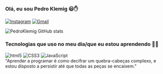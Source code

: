### Olá, eu sou Pedro Klemig 😃✋
[![Instagram](https://img.shields.io/badge/Instagram-E4405F?style=for-the-badge&logo=instagram&logoColor=white)](https://instagram.com/pedro.klemig)
[![Gmail](https://img.shields.io/badge/Gmail-D14836?style=for-the-badge&logo=gmail&logoColor=white)](https://gmail.com/pedroklemig)


![PedroKlemig GitHub stats](https://github-readme-stats.vercel.app/api?username=Pedroklemig&show_icons=true&theme=radical) 

### Tecnologias que uso no meu dia/que eu estou aprendendo 🧑‍💻

<div style="display: inline-block ">
  <img align="center"  alt="html5" src="https://img.shields.io/badge/HTML5-E34F26?style=for-the-badge&logo=html5&logoColor=white" >
  <img align="center"  alt="CSS3" src="https://img.shields.io/badge/CSS3-1572B6?style=for-the-badge&logo=css3&logoColor=white" >
  <img align="center"  alt="JavaScript" src="https://img.shields.io/badge/JavaScript-323330?style=for-the-badge&logo=javascript&logoColor=F7DF1E" >
</div> <br>
"Aprender a programar é como decifrar um quebra-cabeças complexo, e estou disposto a persistir até que todas as peças se encaixem."
